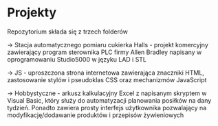 # Projekty
Repozytorium składa się z trzech folderów 

-> Stacja automatycznego pomiaru cukierka Halls - projekt komercyjny zawierający program sterownika PLC firmy Allen Bradley napisany w oprogramowaniu Studio5000 w języku LAD i STL

-> JS - uproszczona strona internetowa zawierająca znaczniki HTML, zastosowanie stylów i pseudoklas CSS oraz mechanizmów JavaScript

-> Hobbystyczne - arkusz kalkulacyjny Excel z napisanym skryptem w Visual Basic, który służy do automatyzacji planowania posiłków na dany tydzień. Ponadto zawiera prosty interfejs użytkownika pozwalający na modyfikację/dodawanie produktów i przepisów żywieniowych 

